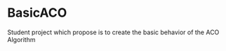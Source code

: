 BasicACO
========

Student project which propose is to create the basic behavior of the ACO Algorithm